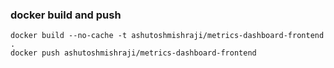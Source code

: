 ### docker build and push
```
docker build --no-cache -t ashutoshmishraji/metrics-dashboard-frontend .
docker push ashutoshmishraji/metrics-dashboard-frontend
```
